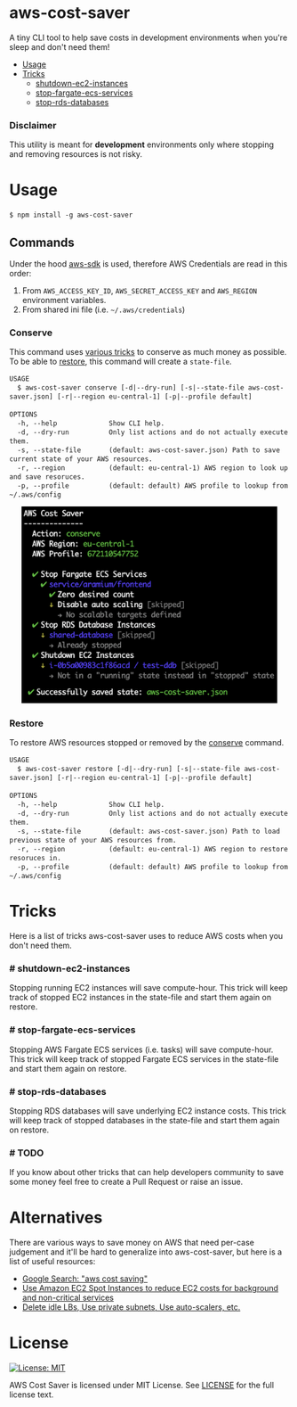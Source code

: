 aws-cost-saver
=======================

A tiny CLI tool to help save costs in development environments when you're sleep and don't need them!

* [Usage](#usage)
* [Tricks](#tricks)
  * [shutdown-ec2-instances](#-shutdown-ec2-instances)
  * [stop-fargate-ecs-services](#-stop-fargate-ecs-services)
  * [stop-rds-databases](#-stop-rds-databases)

### Disclaimer
This utility is meant for **development** environments only where stopping and removing resources is not risky.

# Usage
```sh-session
$ npm install -g aws-cost-saver
```
## Commands
Under the hood [aws-sdk](https://github.com/aws/aws-sdk-js) is used, therefore AWS Credentials are read in this order:
1. From `AWS_ACCESS_KEY_ID`, `AWS_SECRET_ACCESS_KEY` and `AWS_REGION` environment variables.
2. From shared ini file (i.e. `~/.aws/credentials`)

### Conserve

This command uses [various tricks](#tricks) to conserve as much money as possible. To be able to [restore](#restore), this command will create a `state-file`.

```
USAGE
  $ aws-cost-saver conserve [-d|--dry-run] [-s|--state-file aws-cost-saver.json] [-r|--region eu-central-1] [-p|--profile default]

OPTIONS
  -h, --help             Show CLI help.
  -d, --dry-run          Only list actions and do not actually execute them.
  -s, --state-file       (default: aws-cost-saver.json) Path to save current state of your AWS resources.
  -r, --region           (default: eu-central-1) AWS region to look up and save resoruces.
  -p, --profile          (default: default) AWS profile to lookup from ~/.aws/config
```

<p align="center">
  <img width="460" src="./assets/example-screenshot.png" />
</p>

### Restore

To restore AWS resources stopped or removed by the [conserve](#conserve) command.

```
USAGE
  $ aws-cost-saver restore [-d|--dry-run] [-s|--state-file aws-cost-saver.json] [-r|--region eu-central-1] [-p|--profile default]

OPTIONS
  -h, --help             Show CLI help.
  -d, --dry-run          Only list actions and do not actually execute them.
  -s, --state-file       (default: aws-cost-saver.json) Path to load previous state of your AWS resources from.
  -r, --region           (default: eu-central-1) AWS region to restore resoruces in.
  -p, --profile          (default: default) AWS profile to lookup from ~/.aws/config
```

# Tricks
Here is a list of tricks aws-cost-saver uses to reduce AWS costs when you don't need them.

### # shutdown-ec2-instances
Stopping running EC2 instances will save compute-hour. This trick will keep track of stopped EC2 instances in the state-file and start them again on restore.

### # stop-fargate-ecs-services
Stopping AWS Fargate ECS services (i.e. tasks) will save compute-hour. This trick will keep track of stopped Fargate ECS services in the state-file and start them again on restore.

### # stop-rds-databases
Stopping RDS databases will save underlying EC2 instance costs. This trick will keep track of stopped databases in the state-file and start them again on restore.

### # TODO
If you know about other tricks that can help developers community to save some money feel free to create a Pull Request or raise an issue.

# Alternatives
There are various ways to save money on AWS that need per-case judgement and it'll be hard to generalize into aws-cost-saver, but here is a list of useful resources:
* [Google Search: "aws cost saving"](https://lmgtfy.com/?q=aws+cost+saving)
* [Use Amazon EC2 Spot Instances to reduce EC2 costs for background and non-critical services](https://www.youtube.com/watch?v=7q5AeoKsGJw)
* [Delete idle LBs, Use private subnets, Use auto-scalers, etc.](https://medium.com/@george_51059/reduce-aws-costs-74ef79f4f348)

# License
[![License: MIT](https://img.shields.io/badge/License-MIT-green.svg)](https://opensource.org/licenses/MIT)  

AWS Cost Saver is licensed under MIT License. See [LICENSE](LICENSE) for the full license text.
